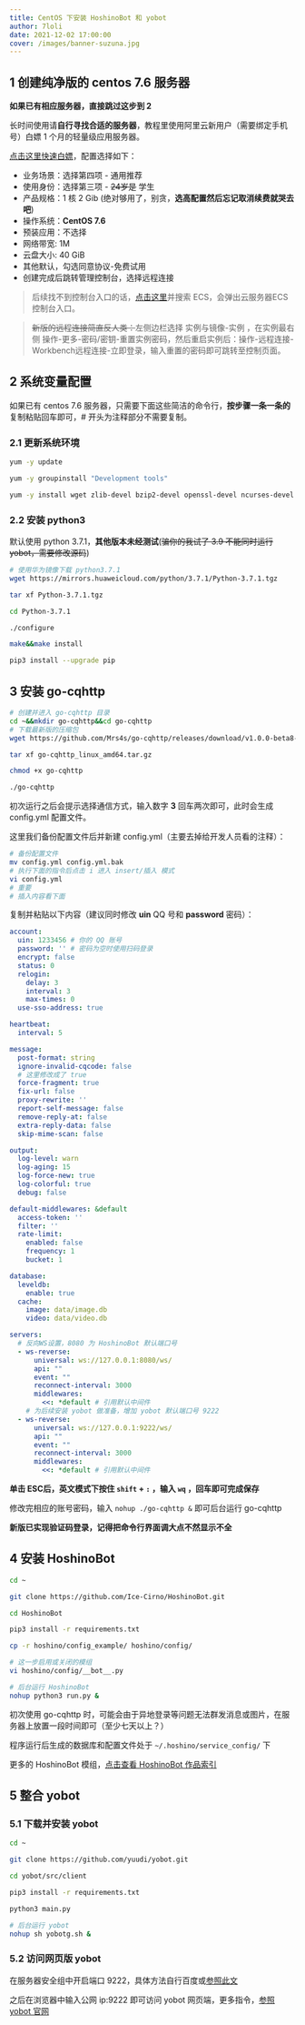 ```yaml
---
title: CentOS 下安装 HoshinoBot 和 yobot
author: 7loli
date: 2021-12-02 17:00:00
cover: /images/banner-suzuna.jpg
---
```


## 1 创建纯净版的 centos 7.6 服务器
**如果已有相应服务器，直接跳过这步到 2**

长时间使用请**自行寻找合适的服务器**，教程里使用阿里云新用户（需要绑定手机号）白嫖 1 个月的轻量级应用服务器。

[点击这里快速白嫖](https://ecs-buy.aliyun.com/trial)，配置选择如下：
* 业务场景：选择第四项 - 通用推荐
* 使用身份：选择第三项 - ~~24岁是~~ 学生
* 产品规格：1 核 2 Gib (绝对够用了，别贪，**选高配置然后忘记取消续费就哭去吧**)
* 操作系统：**CentOS 7.6**
* 预装应用：不选择
* 网络带宽: 1M
* 云盘大小: 40 GiB
* 其他默认，勾选同意协议-免费试用
* 创建完成后跳转管理控制台，选择远程连接

> 后续找不到控制台入口的话，[点击这里](https://homenew.console.aliyun.com/home/dashboard/ProductAndService)并搜索 ECS，会弹出云服务器ECS控制台入口。

>~~新版的远程连接简直反人类：~~左侧边栏选择 实例与镜像-实例 ，在实例最右侧 操作-更多-密码/密钥-重置实例密码，然后重启实例后：操作-远程连接-Workbench远程连接-立即登录，输入重置的密码即可跳转至控制页面。

## 2 系统变量配置
如果已有 centos 7.6 服务器，只需要下面这些简洁的命令行，**按步骤一条一条的** 复制粘贴回车即可，# 开头为注释部分不需要复制。
### 2.1 更新系统环境
```bash
yum -y update

yum -y groupinstall "Development tools"

yum -y install wget zlib-devel bzip2-devel openssl-devel ncurses-devel sqlite-devel readline-devel tk-devel gcc* libffi-devel make git vim screen
```

### 2.2 安装 python3
默认使用 python 3.7.1，**其他版本未经测试**(~~骗你的我试了 3.9 不能同时运行 yobot，需要修改源码~~)
```bash
# 使用华为镜像下载 python3.7.1
wget https://mirrors.huaweicloud.com/python/3.7.1/Python-3.7.1.tgz

tar xf Python-3.7.1.tgz

cd Python-3.7.1

./configure

make&&make install

pip3 install --upgrade pip
```

## 3 安装 go-cqhttp
```bash
# 创建并进入 go-cqhttp 目录
cd ~&&mkdir go-cqhttp&&cd go-cqhttp
# 下载最新版的压缩包
wget https://github.com/Mrs4s/go-cqhttp/releases/download/v1.0.0-beta8-fix1/go-cqhttp_linux_amd64.tar.gz

tar xf go-cqhttp_linux_amd64.tar.gz

chmod +x go-cqhttp

./go-cqhttp
```
初次运行之后会提示选择通信方式，输入数字 **3** 回车两次即可，此时会生成 config.yml 配置文件。

这里我们备份配置文件后并新建 config.yml（主要去掉给开发人员看的注释）：
```bash
# 备份配置文件
mv config.yml config.yml.bak
# 执行下面的指令后点击 i 进入 insert/插入 模式
vi config.yml
# 重要
# 插入内容看下面
```

复制并粘贴以下内容（建议同时修改 **uin** QQ 号和 **password** 密码）：
```yml
account:
  uin: 1233456 # 你的 QQ 账号
  password: '' # 密码为空时使用扫码登录
  encrypt: false
  status: 0
  relogin:
    delay: 3
    interval: 3
    max-times: 0    
  use-sso-address: true

heartbeat:
  interval: 5

message:
  post-format: string
  ignore-invalid-cqcode: false
  # 这里修改成了 true
  force-fragment: true
  fix-url: false
  proxy-rewrite: ''
  report-self-message: false
  remove-reply-at: false
  extra-reply-data: false
  skip-mime-scan: false

output:
  log-level: warn
  log-aging: 15
  log-force-new: true
  log-colorful: true
  debug: false

default-middlewares: &default
  access-token: ''
  filter: ''
  rate-limit:
    enabled: false
    frequency: 1
    bucket: 1

database:
  leveldb:
    enable: true
  cache:
    image: data/image.db
    video: data/video.db

servers:
  # 反向WS设置，8080 为 HoshinoBot 默认端口号
  - ws-reverse:
      universal: ws://127.0.0.1:8080/ws/
      api: ""
      event: ""
      reconnect-interval: 3000
      middlewares:
        <<: *default # 引用默认中间件
    # 为后续安装 yobot 做准备，增加 yobot 默认端口号 9222
  - ws-reverse:
      universal: ws://127.0.0.1:9222/ws/
      api: ""
      event: ""
      reconnect-interval: 3000
      middlewares:
        <<: *default # 引用默认中间件
```
**单击 ESC后，英文模式下按住 `shift` + `:` ，输入 `wq` ，回车即可完成保存**

修改完相应的账号密码，输入 `nohup ./go-cqhttp &` 即可后台运行 go-cqhttp

**新版已实现验证码登录，记得把命令行界面调大点不然显示不全**

## 4 安装 HoshinoBot

```bash
cd ~

git clone https://github.com/Ice-Cirno/HoshinoBot.git

cd HoshinoBot

pip3 install -r requirements.txt

cp -r hoshino/config_example/ hoshino/config/

# 这一步启用或关闭的模组
vi hoshino/config/__bot__.py

# 后台运行 HoshinoBot
nohup python3 run.py &
```

初次使用 go-cqhttp 时，可能会由于异地登录等问题无法群发消息或图片，在服务器上放置一段时间即可（至少七天以上？）

程序运行后生成的数据库和配置文件处于 `~/.hoshino/service_config/` 下

更多的 HoshinoBot 模组，[点击查看 HoshinoBot 作品索引](https://github.com/pcrbot/HoshinoBot-plugins-index)


## 5 整合 yobot

### 5.1 下载并安装 yobot

```bash
cd ~

git clone https://github.com/yuudi/yobot.git

cd yobot/src/client

pip3 install -r requirements.txt

python3 main.py

# 后台运行 yobot
nohup sh yobotg.sh &
```
### 5.2 访问网页版 yobot
在服务器安全组中开启端口 9222，具体方法自行百度或[参照此文](https://developer.aliyun.com/article/767328)

之后在浏览器中输入公网 ip:9222 即可访问 yobot 网页端，更多指令，[参照 yobot 官网](https://yobot.win/)
